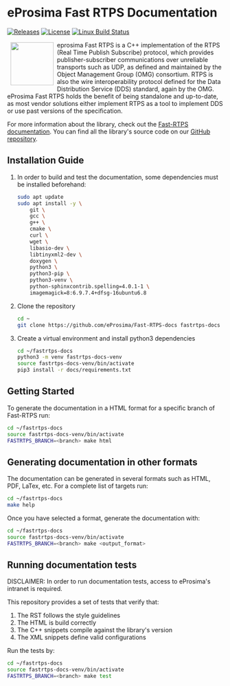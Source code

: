 # eProsima Fast RTPS Documentation

[![Releases](https://img.shields.io/github/release/eProsima/Fast-RTPS.svg)](https://github.com/eProsima/Fast-RTPS/releases)
[![License](https://img.shields.io/badge/License-Apache%202.0-blue.svg)](https://opensource.org/licenses/Apache-2.0)
[![Linux Build Status](http://jenkins.eprosima.com:8080/job/FastRTPS%20Docs%20Nightly%20Master/badge/icon)](http://jenkins.eprosima.com:8080/job/FastRTPS%20Docs%20Nightly%20Master)

<a href="http://www.eprosima.com"><img src="https://encrypted-tbn3.gstatic.com/images?q=tbn:ANd9GcSd0PDlVz1U_7MgdTe0FRIWD0Jc9_YH-gGi0ZpLkr-qgCI6ZEoJZ5GBqQ" align="left" hspace="8" vspace="2" width="100" height="100" ></a>

eprosima Fast RTPS is a C++ implementation of the RTPS (Real Time Publish Subscribe) protocol, which provides publisher-subscriber communications over unreliable transports such as UDP, as defined and maintained by the Object Management Group (OMG) consortium. RTPS is also the wire interoperability protocol defined for the Data Distribution Service (DDS) standard, again by the OMG. eProsima Fast RTPS holds the benefit of being standalone and up-to-date, as most vendor solutions either implement RTPS as a tool to implement DDS or use past versions of the specification.

For more information about the library, check out the [Fast-RTPS documentation](https://fast-rtps.docs.eprosima.com/en/latest/).
You can find all the library's source code on our [GitHub repository](https://github.com/eProsima/Fast-RTPS).

## Installation Guide

1. In order to build and test the documentation, some dependencies must be installed beforehand:

    ```bash
    sudo apt update
    sudo apt install -y \
        git \
        gcc \
        g++ \
        cmake \
        curl \
        wget \
        libasio-dev \
        libtinyxml2-dev \
        doxygen \
        python3 \
        python3-pip \
        python3-venv \
        python-sphinxcontrib.spelling=4.0.1-1 \
        imagemagick=8:6.9.7.4+dfsg-16ubuntu6.8
    ```

1. Clone the repository

    ```bash
    cd ~
    git clone https://github.com/eProsima/Fast-RTPS-docs fastrtps-docs
    ```

1. Create a virtual environment and install python3 dependencies

    ```bash
    cd ~/fastrtps-docs
    python3 -m venv fastrtps-docs-venv
    source fastrtps-docs-venv/bin/activate
    pip3 install -r docs/requirements.txt
    ```

## Getting Started

To generate the documentation in a HTML format for a specific branch of Fast-RTPS run:

```bash
cd ~/fastrtps-docs
source fastrtps-docs-venv/bin/activate
FASTRTPS_BRANCH=<branch> make html
```

## Generating documentation in other formats

The documentation can be generated in several formats such as HTML, PDF, LaTex, etc. For a complete list of targets run:

```bash
cd ~/fastrtps-docs
make help
```

Once you have selected a format, generate the documentation with:

```bash
cd ~/fastrtps-docs
source fastrtps-docs-venv/bin/activate
FASTRTPS_BRANCH=<branch> make <output_format>
```

## Running documentation tests

DISCLAIMER: In order to run documentation tests, access to eProsima's intranet is required.

This repository provides a set of tests that verify that:

1. The RST follows the style guidelines
1. The HTML is build correctly
1. The C++ snippets compile against the library's version
1. The XML snippets define valid configurations

Run the tests by:

```bash
cd ~/fastrtps-docs
source fastrtps-docs-venv/bin/activate
FASTRTPS_BRANCH=<branch> make test
```
